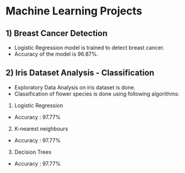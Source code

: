# Machine Learning Projects
## 1) Breast Cancer Detection
- Logistic Regression model is trained to detect breast cancer.
- Accuracy of the model is 96.87%.
## 2) Iris Dataset Analysis - Classification
- Exploratory Data Analysis on iris dataset is done.
- Classification of flower species is done using following algorithms:
1. Logistic Regression
  - Accuracy : 97.77%
2. K-nearest neighbours
  - Accuracy : 97.77%
3. Decision Trees
  - Accuracy : 97.77%
